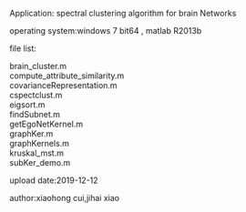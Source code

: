 Application: spectral clustering algorithm for brain Networks

operating system:windows 7 bit64 , matlab R2013b

file list:

   brain_cluster.m      
   compute_attribute_similarity.m      
   covarianceRepresentation.m      
   cspectclust.m      
   eigsort.m      
   findSubnet.m      
   getEgoNetKernel.m      
   graphKer.m      
   graphKernels.m      
   kruskal_mst.m      
   subKer_demo.m 

upload date:2019-12-12  

author:xiaohong cui,jihai xiao
